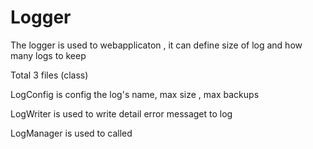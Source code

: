 Logger
======

The logger is used to webapplicaton , it can define size of log and how many logs to keep


Total  3 files (class) 

LogConfig is config the log's name,  max size , max backups 

LogWriter is used to write detail error messaget to log 

LogManager is used to called
